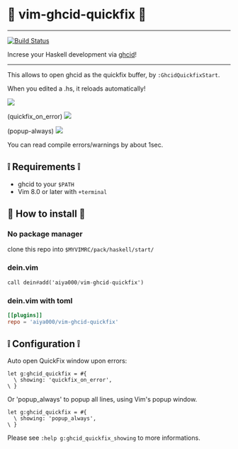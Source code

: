 # :gift: vim-ghcid-quickfix :gift:

- - -

[![Build Status](https://travis-ci.org/aiya000/vim-ghcid-quickfix.svg?branch=master)](https://travis-ci.org/aiya000/vim-ghcid-quickfix)

Increse your Haskell development via [ghcid](https://github.com/ndmitchell/ghcid)!

- - -

This allows to open ghcid as the quickfix buffer, by `:GhcidQuickfixStart`.

When you edited a .hs, it reloads automatically!

![](./sample.gif)

(quickfix_on_error)
![](./quickfix_on_error.gif)

(popup-always)
![](./popup-always.gif)

You can read compile errors/warnings by about 1sec.

## :grey_exclamation: Requirements :grey_exclamation:

- ghcid to your `$PATH`
- Vim 8.0 or later with `+terminal`

## :dizzy: How to install :dizzy:

### No package manager

clone this repo into `$MYVIMRC/pack/haskell/start/`

### dein.vim

```haskell
call dein#add('aiya000/vim-ghcid-quickfix')
```

### dein.vim with toml

```toml
[[plugins]]
repo = 'aiya000/vim-ghcid-quickfix'
```

## :grey_exclamation: Configuration :grey_exclamation:

Auto open QuickFix window upon errors:

```vim
let g:ghcid_quickfix = #{
  \ showing: 'quickfix_on_error',
\ }
```

Or 'popup_always' to popup all lines, using Vim's popup window.

```vim
let g:ghcid_quickfix = #{
  \ showing: 'popup_always',
\ }
```

Please see `:help g:ghcid_quickfix_showing` to more informations.
